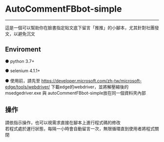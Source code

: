 # AutoCommentFBbot-simple

---

這是一個可以幫助你在臉書指定貼文底下留言「推推」的小腳本，尤其針對社團發文，以避免沉文

## Enviroment

● python 3.7+

● selenium 4.1.1+

● 使用前，請先至 https://developer.microsoft.com/zh-tw/microsoft-edge/tools/webdriver/ 下載edge的webdriver，並將解壓縮後的msedgedriver.exe 與 autoCommentFBbot-simple放在同一個資料夾內部

## 操作

請依指示操作，也可以視需求直接在腳本上進行程式碼的修改  
若程式處於運行狀態，每隔一小時會自動留言一次，無限循環直到使用者將程式關閉
